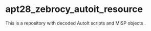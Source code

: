 # apt28_zebrocy_autoit_resource
This is a repository with decoded AutoIt scripts and MISP objects .
